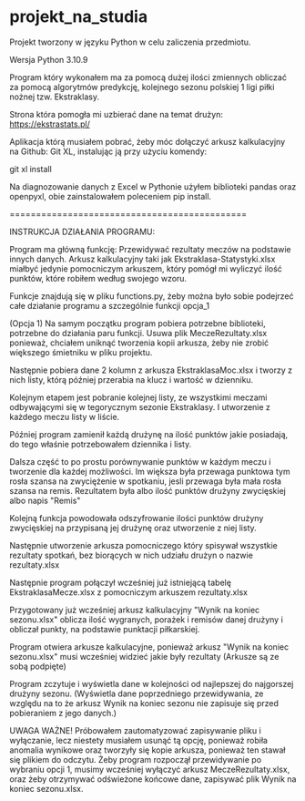 # projekt_na_studia

Projekt tworzony w języku Python w celu zaliczenia przedmiotu.

Wersja Python 3.10.9

Program który wykonałem ma za pomocą dużej ilości zmiennych obliczać za pomocą algorytmów predykcję, kolejnego sezonu polskiej 1 ligi piłki nożnej tzw. Ekstraklasy.

Strona która pomogła mi uzbierać dane na temat drużyn: https://ekstrastats.pl/

Aplikacja którą musiałem pobrać, żeby móc dołączyć arkusz kalkulacyjny na Github: Git XL, instalując ją przy użyciu komendy:

git xl install

Na diagnozowanie danych z Excel w Pythonie użyłem biblioteki pandas oraz openpyxl,
obie zainstalowałem poleceniem pip install.

=============================================

INSTRUKCJA DZIAŁANIA PROGRAMU:

Program ma główną funkcję: Przewidywać rezultaty meczów na podstawie innych danych. Arkusz kalkulacyjny taki jak Ekstraklasa-Statystyki.xlsx miałbyć jedynie pomocniczym arkuszem, który pomógł mi wyliczyć ilość punktów, które robiłem według swojego wzoru.

Funkcje znajdują się w pliku functions.py, żeby można było sobie podejrzeć całe działanie programu a szczególnie funkcji opcja_1

(Opcja 1) Na samym początku program pobiera potrzebne biblioteki, potrzebne do działania paru funkcji.
Usuwa plik MeczeRezultaty.xlsx ponieważ, chciałem uniknąć tworzenia kopii arkusza, żeby nie zrobić większego śmietniku w pliku projektu.

Następnie pobiera dane 2 kolumn z arkusza EkstraklasaMoc.xlsx i tworzy z nich listy, którą później przerabia na klucz i wartość w dzienniku.

Kolejnym etapem jest pobranie kolejnej listy, ze wszystkimi meczami odbywającymi się w tegorycznym sezonie Ekstraklasy. I utworzenie z każdego meczu listy w liście.

Później program zamienił każdą drużynę na ilość punktów jakie posiadają, do tego właśnie potrzebowałem dziennika i listy.

Dalsza część to po prostu porównywanie punktów w każdym meczu i tworzenie dla każdej możliwości. Im większa była przewaga punktowa tym rosła szansa na zwyciężenie w spotkaniu, jesli przewaga była mała rosła szansa na remis. Rezultatem była albo ilość punktów drużyny zwycięskiej albo napis "Remis"

Kolejną funkcja powodowała odszyfrowanie ilości punktów drużyny zwycięskiej na przypisaną jej drużynę oraz utworzenie z niej listy.

Następnie utworzenie arkusza pomocniczego który spisywał wszystkie rezultaty spotkań, bez biorących w nich udziału drużyn o nazwie rezultaty.xlsx

Następnie program połączył wcześniej już istniejącą tabelę EkstraklasaMecze.xlsx z pomocniczym arkuszem rezultaty.xlsx

Przygotowany już wcześniej arkusz kalkulacyjny "Wynik na koniec sezonu.xlsx" oblicza ilość wygranych, porażek i remisów danej drużyny i obliczał punkty, na podstawie punktacji piłkarskiej.

Program otwiera arkusze kalkulacyjne, ponieważ arkusz "Wynik na koniec sezonu.xlsx" musi wcześniej widzieć jakie były rezultaty (Arkusze są ze sobą podpięte)

Program zczytuje i wyświetla dane w kolejności od najlepszej do najgorszej drużyny sezonu. (Wyświetla dane poprzedniego przewidywania, ze względu na to że arkusz Wynik na koniec sezonu nie zapisuje się przed pobieraniem z jego danych.)

UWAGA WAŻNE! Próbowałem zautomatyzować zapisywanie pliku i wyłączanie, lecz niestety musiałem usunąć tą opcję, ponieważ robiła anomalia wynikowe oraz tworzyły się kopie arkusza, ponieważ ten stawał się plikiem do odczytu.
Żeby program rozpoczął przewidywanie po wybraniu opcji 1, musimy wcześniej wyłączyć arkusz MeczeRezultaty.xlsx, oraz żeby otrzymywać odświeżone końcowe dane, zapisywać plik Wynik na koniec sezonu.xlsx.
